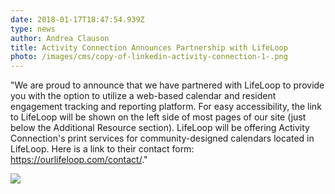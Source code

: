 ```yaml
---
date: 2018-01-17T18:47:54.939Z
type: news
author: Andrea Clauson
title: Activity Connection Announces Partnership with LifeLoop
photo: /images/cms/copy-of-linkedin-activity-connection-1-.png
---
```

"We are proud to announce that we have partnered with LifeLoop to provide you with the option to utilize a web-based calendar and resident engagement tracking and reporting platform. For easy accessibility, the link to LifeLoop will be shown on the left side of most pages of our site (just below the Additional Resource section). LifeLoop will be offering Activity Connection's print services for community-designed calendars located in LifeLoop. Here is a link to their contact form: https://ourlifeloop.com/contact/."

![](/images/cms/copy-of-linkedin-activity-connection-2-.png)
